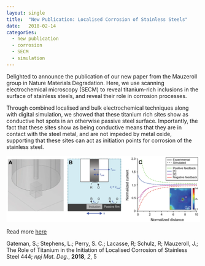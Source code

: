 ```yaml
---
layout: single
title:  "New Publication: Localised Corrosion of Stainless Steels"
date:   2018-02-14
categories: 
  - new publication
  - corrosion
  - SECM
  - simulation
---
```


Delighted to announce the publication of our new paper from the Mauzeroll group in Nature Materials Degradation. Here, we use scanning electrochemical microscopy (SECM) to reveal titanium-rich inclusions in the surface of stainless steels, and reveal their role in corrosion processes.

Through combined localised and bulk electrochemical techniques along with digital simulation, we showed that these titanium rich sites show as conductive hot spots in an otherwise passive steel surface. Importantly, the fact that these sites show as being conductive means that they are in contact with the steel metal, and are not impeded by metal oxide, supporting that these sites can act as initiation points for corrosion of the stainless steel. 

![Gateman et al, *npj Mat. Deg.*, **2018**, *2*, 5](/images_posts/2018-02-14/SECM.png)

Read more [here](https://doi.org/10.1038/s41529-018-0026-5)

Gateman, S.; Stephens, L.; Perry, S. C.; Lacasse, R; Schulz, R; Mauzeroll, J.; The Role of Titanium in the Initiation of Localised Corrosion of Stainless Steel 444; *npj Mat. Deg.*, **2018**, *2*, 5